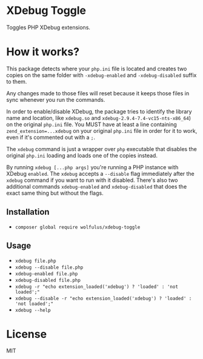 # XDebug Toggle

Toggles PHP XDebug extensions.

# How it works?

This package detects where your `php.ini` file is located and creates two copies on the same folder with `-xdebug-enabled`
and `-xdebug-disabled` suffix to them.

Any changes made to those files will reset because it keeps those files in sync whenever you run the commands.

In order to enable/disable XDebug, the package tries to identify the library name and location, like `xdebug.so` and
`xdebug-2.9.4-7.4-vc15-nts-x86_64`) on the original `php.ini` file. You MUST have at least a line containing
`zend_extension=...xdebug` on your original `php.ini` file in order for it to work, even if it's commented out with a `;`.

The `xdebug` command is just a wrapper over `php` executable that disables the original `php.ini` loading and loads one of
the copies instead.

By running `xdebug [...php args]` you're running a PHP instance with XDebug `enabled`. The `xdebug` accepts a `--disable` flag
immediately after the `xdebug` command if you want to run with it disabled. There's also two additional commands
`xdebug-enabled` and `xdebug-disabled` that does the exact same thing but without the flags.

## Installation

- `composer global require wolfulus/xdebug-toggle`

## Usage

- `xdebug file.php`
- `xdebug --disable file.php`
- `xdebug-enabled file.php`
- `xdebug-disabled file.php`
- `xdebug -r "echo extension_loaded('xdebug') ? 'loaded' : 'not loaded';"`
- `xdebug --disable -r "echo extension_loaded('xdebug') ? 'loaded' : 'not loaded';"`
- `xdebug --help`

# License

MIT

